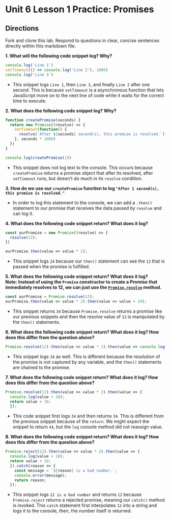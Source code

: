# Unit 6 Lesson 1 Practice: Promises

## Directions
Fork and clone this lab. Respond to questions in clear, concise sentences directly within this markdown file.

**1. What will the following code snippet log? Why?**
  ```javascript
  console.log('Line 1')
  setTimeout(() => console.log('Line 2'), 1000)
  console.log('Line 3')
  ```
  + This snippet logs `Line 1`, then `Line 3`, and finally `Line 2` after one second. This is because `setTimeout` is a asynchronous function that lets JavaScript move on to the next line of code while it waits for the correct time to execute.

**2. What does the following code snippet log? Why?**
  ```javascript
  function createPromise(seconds) {
    return new Promise((resolve) => {
      setTimeout(function() {
        resolve(`After ${seconds} second(s), this promise is resolved.`)
      }, seconds * 1000)
    })
  }

  console.log(createPromise(1))
  ```
  + This snippet does not log text to the console. This occurs because `createPromise` returns a promise object that after its resolved, after `setTimeout` runs, but doesn't do much in its `resolve` condition.

**3. How do we use our `createPromise` function to log `"After 1 second(s), this promise is resolved."`**
  + In order to log this statement to the console, we can add a `.then()` statement to our promise that receives the data passed by `resolve` and can log it.

**4. What does the following code snippet return? What does it log?**
  ```javascript
  const ourPromise = new Promise((resolve) => {
    resolve(12);
  })

  ourPromise.then(value => value * 2);
  ```
  + This snippet logs `24` because our `then()` statement can see the `12` that is passed when the promise is fulfilled.

**5. What does the following code snippet return? What does it log?** <br> **Note: Instead of using the `Promise` constructor to create a Promise that immediately resolves to 12, we can just use the [`Promise.resolve`](https://developer.mozilla.org/en-US/docs/Web/JavaScript/Reference/Global_Objects/Promise/resolve) method.**
  ```javascript
  const ourPromise = Promise.resolve(12);
  ourPromise.then(value => value * 2).then(value => value + 10);
  ```
  + This snippet returns `34` because `Promise.resolve` returns a promise like our previous snippets and then the resolve value of `12` is manipulated by the `then()` statements.

**6. What does the following code snippet return? What does it log? How does this differ from the question above?**
  ```javascript
  Promise.resolve(12).then(value => value * 2).then(value => console.log(value + 10))
  ```
  + This snippet logs `34` as well. This is different because the resolution of the promise is not captured by any variable, and the `then()` statements are chained to the promise.

**7. What does the following code snippet return? What does it log? How does this differ from the question above?**
  ```javascript
  Promise.resolve(12).then(value => value * 2).then(value => {
    console.log(value + 10);
    return value + 10;
    });
  ```
  + This code snippet first logs `34` and then returns `34`. This is different from the previous snippet because of the `return`. We might expect the snippet to return `44`, but the `log` console method did not reassign value.

**8. What does the following code snippet return? What does it log? How does this differ from the question above?**
  ```javascript
  Promise.reject(12).then(value => value * 2).then(value => {
    console.log(value + 10);
    return value + 10;
    }).catch(reason => {
      const message = `${reason} is a bad number.`;
      console.error(message);
      return reason;
    });
  ```
  + This snippet logs `12 is a bad number` and returns `12` because `Promise.reject` returns a rejected promise, meaning our `catch()` method is invoked. This `catch` statement first interpolates `12` into a string and logs it to the console, then, the number itself is returned.